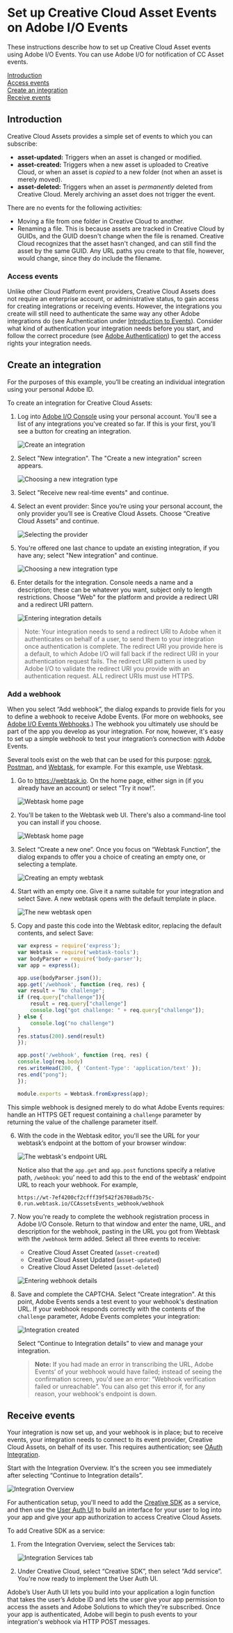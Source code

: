 # Set up Creative Cloud Asset Events on Adobe I/O Events

These instructions describe how to set up Creative Cloud Asset events using Adobe I/O Events. You can use Adobe I/O for notification of CC Asset events.

[Introduction](#introduction)  
[Access events](#access-events)  
[Create an integration](#create-integration)  
[Receive events](#receive-events)

## <a id="introduction">Introduction</a>
Creative Cloud Assets provides a simple set of events to which you can subscribe: 
- **asset-updated:** Triggers when an asset is changed or modified.
- **asset-created:** Triggers when a new asset is uploaded to Creative Cloud, or when an asset is _copied_ to a new folder (not when an asset is merely moved).
- **asset-deleted:** Triggers when an asset is _permanently_ deleted from Creative Cloud. Merely archiving an asset does not trigger the event. 

There are no events for the following activities:
- Moving a file from one folder in Creative Cloud to another.
- Renaming a file. This is because assets are tracked in Creative Cloud by GUIDs, and the GUID doesn't change when the file is renamed. Creative Cloud recognizes that the asset hasn't changed, and can still find the asset by the same GUID. Any URL paths you create to that file, however, would change, since they do include the filename.

### <a id="access-events">Access events</a>
Unlike other Cloud Platform event providers, Creative Cloud Assets does not require an enterprise account, or administrative status, to gain access for creating integrations or receiving events. However, the integrations you create will still need to authenticate the same way any other Adobe integrations do (see Authentication under [Introduction to Events](../intro.md)). Consider what kind of authentication your integration needs before you start, and follow the correct procedure (see [Adobe Authentication](https://www.adobe.io/apis/cloudplatform/console/authentication/gettingstarted.html)) to get the access rights your integration needs.

## <a id="create-integration">Create an integration</a>
For the purposes of this example, you&rsquo;ll be creating an individual integration using your personal Adobe ID. 

To create an integration for Creative Cloud Assets:

1. Log into [Adobe I/O Console](https://console.adobe.io) using your personal account. You'll see a list of any integrations you've created so far. If this is your first, you'll see a button for creating an integration.

    ![Create an integration](../../img/CCA_Events_01.png "Create an integration")  

2. Select "New integration". The "Create a new integration" screen appears. 

    ![Choosing a new integration type](../../img/CCA_Events_02.png "Choosing a new integration type")

3. Select "Receive new real-time events" and continue.

4. Select an event provider: Since you&rsquo;re using your personal account, the only provider you&rsquo;ll see is Creative Cloud Assets. Choose &ldquo;Creative Cloud Assets&rdquo; and continue.

    ![Selecting the provider](../../img/CCA_Events_03.png "Selecting the provider")

5. You're offered one last chance to update an existing integration, if you have any; select "New integration" and continue.

    ![Choosing a new integration type](../../img/CCA_Events_03.png "Choosing a new integration type")

6. Enter details for the integration. Console needs a name and a description; these can be whatever you want, subject only to length restrictions. Choose "Web" for the platform and provide a redirect URI and a redirect URI pattern.

    ![Entering integration details](../../img/CCA_Events_04.png "Entering integration details")

>Note: Your integration needs to send a redirect URI to Adobe when it authenticates on behalf of a user, to send them to your integration once authentication is complete. The redirect URI you provide here is a default, to which Adobe I/O will fall back if the redirect URI in your authentication request fails. The redirect URI pattern is used by Adobe I/O to validate the redirect URI you provide with an authentication request. ALL redirect URIs must use HTTPS.

### Add a webhook
When you select &ldquo;Add webhook&rdquo;, the dialog expands to provide fiels for you to define a webhook to receive Adobe Events. (For more on webhooks, see [Adobe I/O Events Webhooks](../intro/webhook_docs_intro.md).) The webhook you ultimately use should be part of the app you develop as your integration. For now, however, it's easy to set up a simple webhook to test your integration&rsquo;s connection with Adobe Events. 

Several tools exist on the web that can be used for this purpose: [ngrok](https://ngrok.com/), [Postman](https://www.getpostman.com/), and [Webtask](https://webtask.io), for example. For this example, use Webtask.

1. Go to https://webtask.io. On the home page, either sign in (if you already have an account) or select &ldquo;Try it now!&rdquo;.

    ![Webtask home page](../../img/CCA_Events_05.png "Webtask home page")

2. You'll be taken to the Webtask web UI. There's also a command-line tool you can install if you choose.

    ![Webtask home page](../../img/CCA_Events_06.png "Webtask home page")

3. Select &ldquo;Create a new one&rdquo;. Once you focus on &ldquo;Webtask Function&rdquo;, the dialog expands to offer you a choice of creating an empty one, or selecting a template. 

    ![Creating an empty webtask](../../img/CCA_Events_07.png "Creating an empty webtask")

4. Start with an empty one. Give it a name suitable for your integration and select Save. A new webtask opens with the default template in place.

    ![The new webtask open](../../img/CCA_Events_08.png "The new webtask open")

5. Copy and paste this code into the Webtask editor, replacing the default contents, and select Save: 

    ```js
    var express = require('express');
    var Webtask = require('webtask-tools');
    var bodyParser = require('body-parser');
    var app = express();

    app.use(bodyParser.json());
    app.get('/webhook', function (req, res) {
    var result = "No challenge";
    if (req.query["challenge"]){
        result = req.query["challenge"]
        console.log("got challenge: " + req.query["challenge"]);
    } else {
        console.log("no challenge")
    }
    res.status(200).send(result)
    });

    app.post('/webhook', function (req, res) { 
    console.log(req.body)
    res.writeHead(200, { 'Content-Type': 'application/text' });
    res.end("pong");
    });

    module.exports = Webtask.fromExpress(app);
    ```

This simple webhook is designed merely to do what Adobe Events requires: handle an HTTPS GET request containing a `challenge` parameter by returning the value of the challenge parameter itself. 

6. With the code in the Webtask editor, you'll see the URL for your webtask&rsquo;s endpoint at the bottom of your browser window: 

    ![The webtask's endpoint URL](../../img/CCA_Events_09.png "The webtask's endpoint URL")

    Notice also that the `app.get` and `app.post` functions specify a relative path, `/webhook`: you&rsquo; need to add this to the end of the webtask&rsquo; endpoint URL to reach your webhook. For example, 

    `https://wt-7ef4200cf2cfff39f542f26708adb75c-0.run.webtask.io/CCAssetsEvents_webhook/webhook`

7. Now you're ready to complete the webhook registration process in Adobe I/O Console. Return to that window and enter the name, URL, and description for the webhook, pasting in the URL you got from Webtask with the `/webhook` term added. Select all three events to receive: 
    - Creative Cloud Asset Created (`asset-created`) 
    - Creative Cloud Asset Updated (`asset-updated`)
    - Creative Cloud Asset Deleted (`asset-deleted`)

    ![Entering webhook details](../../img/CCA_Events_10.png "Entering webhook details")

8. Save and complete the CAPTCHA. Select &ldquo;Create  integration". At this point, Adobe Events sends a test event to your webhook's destination URL. If your webhook responds correctly with the contents of the `challenge` parameter, Adobe Events completes your integration:

    ![Integration created](../../img/CCA_Events_11.png "Integration created")

    Select &ldquo;Continue to Integration details&rdquo; to view and manage your integration.

    >**Note:** If you had made an error in transcribing the URL, Adobe Events&rsquo; of your webhook would have failed; instead of seeing the confirmation screen, you'd see an error: &ldquo;Webhook verification failed or unreachable&rdquo;. You can also get this error if, for any reason, your webhook's endpoint is down. 



 ## <a id="receive-events">Receive events</a>
 Your integration is now set up, and your webhook is in place; but to receive events, your integration needs to connect to its event provider, Creative Cloud Assets, on behalf of its user. This requires authentication; see [OAuth Integration](#https://www.adobe.io/apis/cloudplatform/console/authentication/oauth_workflow.html"). 
 
 Start with the Integration Overview. It's the screen you see immediately after selecting &ldquo;Continue to Integration details&rdquo;.

![Integration Overview](../../img/CCA_Events_12.png "Integration Overview")

 For authentication setup, you'll need to add the [Creative SDK](https://www.adobe.io/apis/creativecloud/creativesdk/docs/websdk/adobe-creative-sdk-for-web_master/getting-started.html) as a service, and then use the [User Auth UI](https://www.adobe.io/apis/creativecloud/creativesdk/docs/websdk/adobe-creative-sdk-for-web_master/user-auth-ui.html) to build an interface for your user to log into your app and give your app authorization to access Creative Cloud Assets. 

 To add Creative SDK as a service:
 
 1. From the Integration Overview, select the Services tab:

    ![Integration Services tab](../../img/CCA_Events_13.png "Integration Services tab")

 2. Under Creative Cloud, select &ldquo;Creative SDK&rdquo;, then select &ldquo;Add service&rdquo;. You're now ready to implement the User Auth UI.

 Adobe&rsquo;s User Auth UI lets you build into your application a login function that takes the user&rsquo;s Adobe ID and lets the user give your app permission to access the assets and Adobe Solutions to which they're subscribed. Once your app is authenticated, Adobe will begin to push events to your integration's webhook via HTTP POST messages.

